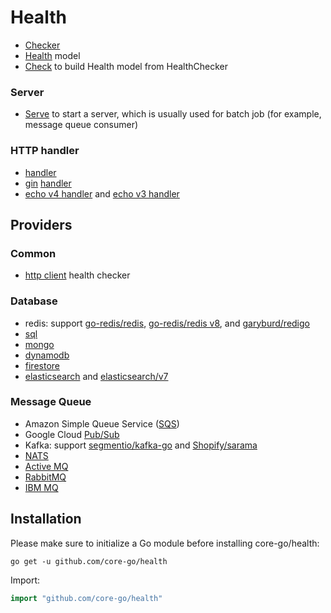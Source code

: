 # Health
- [Checker](https://github.com/core-go/health/blob/main/checker.go)
- [Health](https://github.com/core-go/health/blob/main/health.go) model
- [Check](https://github.com/core-go/health/blob/main/check.go) to build Health model from HealthChecker

### Server
- [Serve](https://github.com/core-go/health/blob/main/server/serve.go) to start a server, which is usually used for batch job (for example, message queue consumer)

### HTTP handler
- [handler](https://github.com/core-go/health/blob/main/handler.go)
- [gin](https://github.com/gin-gonic/gin) [handler](https://github.com/core-go/health/blob/main/gin/handler.go)
- [echo v4 handler](https://github.com/core-go/health/blob/main/echo/handler.go) and [echo v3 handler](https://github.com/core-go/health/blob/main/echo_v3/handler.go)

## Providers
### Common
- [http client](https://github.com/core-go/health/blob/main/http/health_checker.go) health checker

### Database  
- redis: support [go-redis/redis](https://github.com/core-go/health/blob/main/redis/health_checker.go), [go-redis/redis v8](https://github.com/core-go/health/blob/main/redis/v8/health_checker.go), and [garyburd/redigo](https://github.com/core-go/health/blob/main/redigo/health_checker.go)
- [sql](https://github.com/core-go/health/blob/main/sql/health_checker.go)
- [mongo](https://github.com/core-go/health/blob/main/mongo/health_checker.go)
- [dynamodb](https://github.com/core-go/health/blob/main/dynamodb/health_checker.go)
- [firestore](https://github.com/core-go/health/blob/main/firestore/health_checker.go)
- [elasticsearch](https://github.com/core-go/health/blob/main/elasticsearch/health_checker.go) and [elasticsearch/v7](https://github.com/core-go/health/blob/main/elasticsearch/v7/health_checker.go)

### Message Queue
- Amazon Simple Queue Service ([SQS](https://github.com/core-go/health/blob/main/sqs/health_checker.go))
- Google Cloud [Pub/Sub](https://github.com/core-go/health/blob/main/pubsub/health_checker.go)
- Kafka: support [segmentio/kafka-go](https://github.com/core-go/health/blob/main/kafka/health_checker.go) and [Shopify/sarama](https://github.com/core-go/health/blob/main/sarama/health_checker.go)
- [NATS](https://github.com/core-go/health/blob/main/nats/health_checker.go)
- [Active MQ](https://github.com/core-go/health/blob/main/amq/health_checker.go)
- [RabbitMQ](https://github.com/core-go/health/blob/main/rabbitmq/health_checker.go)
- [IBM MQ](https://github.com/core-go/health/blob/main/ibm-mq/health_checker.go)

## Installation
Please make sure to initialize a Go module before installing core-go/health:

```shell
go get -u github.com/core-go/health
```

Import:
```go
import "github.com/core-go/health"
```